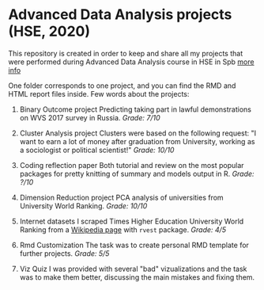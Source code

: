 # Advanced Data Analysis projects (HSE, 2020)

This repository is created in order to keep and share all my projects that were performed during Advanced Data Analysis course in HSE in Spb [more info](https://spb.hse.ru/en/ba/soc/courses/375312875.html)

One folder corresponds to one project, and you can find the RMD and HTML report files inside. Few words about the projects:
1. Binary Outcome project
Predicting taking part in lawful demonstrations on WVS 2017 survey in Russia.
*Grade: 7/10*

2. Cluster Analysis project
Clusters were based on the following request: "I want to earn a lot of money after graduation from University, working as a sociologist or political scientist!"
*Grade: 10/10*

3. Coding reflection paper
Both tutorial and review on the most popular packages for pretty knitting of summary and models output in R.
*Grade: ?/10*

4. Dimension Reduction project
PCA analysis of universities from University World Ranking.
*Grade: 10/10*

5. Internet datasets 
I scraped Times Higher Education University World Ranking from a [Wikipedia page](https://en.wikipedia.org/wiki/Times_Higher_Education_World_University_Rankings) with `rvest` package.
*Grade: 4/5*


6. Rmd Customization
The task was to create personal RMD template for further projects.
*Grade: 5/5*

7. Viz Quiz
I was provided with several "bad" vizualizations and the task was to make them better, discussing the main mistakes and fixing them. 
